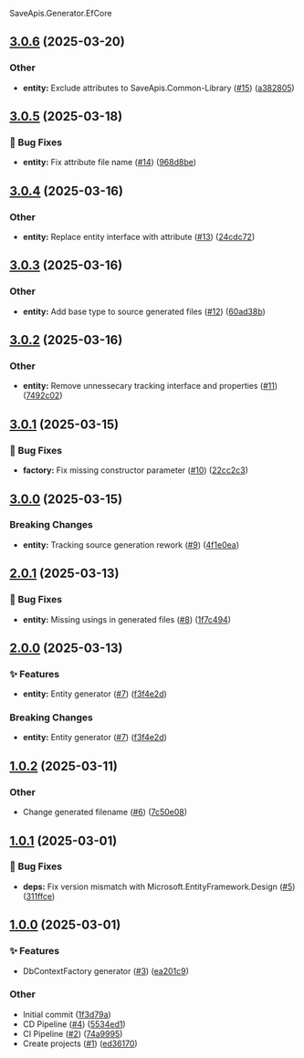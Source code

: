 SaveApis.Generator.EfCore
<a name="3.0.6"></a>
## [3.0.6](https://www.github.com/SaveApis/SaveApis.Generator.EfCore/releases/tag/v3.0.6) (2025-03-20)

### Other

* **entity:** Exclude attributes to SaveApis.Common-Library ([#15](https://www.github.com/SaveApis/SaveApis.Generator.EfCore/issues/15)) ([a382805](https://www.github.com/SaveApis/SaveApis.Generator.EfCore/commit/a38280523878b09af7e7988af74f0a27ad6dd2db))

<a name="3.0.5"></a>
## [3.0.5](https://www.github.com/SaveApis/SaveApis.Generator.EfCore/releases/tag/v3.0.5) (2025-03-18)

### 🐛 Bug Fixes

* **entity:** Fix attribute file name ([#14](https://www.github.com/SaveApis/SaveApis.Generator.EfCore/issues/14)) ([968d8be](https://www.github.com/SaveApis/SaveApis.Generator.EfCore/commit/968d8be7aeb04061e1778000637facb50a3d3020))

<a name="3.0.4"></a>
## [3.0.4](https://www.github.com/SaveApis/SaveApis.Generator.EfCore/releases/tag/v3.0.4) (2025-03-16)

### Other

* **entity:** Replace entity interface with attribute ([#13](https://www.github.com/SaveApis/SaveApis.Generator.EfCore/issues/13)) ([24cdc72](https://www.github.com/SaveApis/SaveApis.Generator.EfCore/commit/24cdc72f8ba290c37180afc6f5daa7c4770f7cdc))

<a name="3.0.3"></a>
## [3.0.3](https://www.github.com/SaveApis/SaveApis.Generator.EfCore/releases/tag/v3.0.3) (2025-03-16)

### Other

* **entity:** Add base type to source generated files ([#12](https://www.github.com/SaveApis/SaveApis.Generator.EfCore/issues/12)) ([60ad38b](https://www.github.com/SaveApis/SaveApis.Generator.EfCore/commit/60ad38b35cc12fba7461203aff5587b4c6464ca6))

<a name="3.0.2"></a>
## [3.0.2](https://www.github.com/SaveApis/SaveApis.Generator.EfCore/releases/tag/v3.0.2) (2025-03-16)

### Other

* **entity:** Remove unnessecary tracking interface and properties ([#11](https://www.github.com/SaveApis/SaveApis.Generator.EfCore/issues/11)) ([7492c02](https://www.github.com/SaveApis/SaveApis.Generator.EfCore/commit/7492c02b2cf97ef54dff92ebe49341f3ce0cd862))

<a name="3.0.1"></a>
## [3.0.1](https://www.github.com/SaveApis/SaveApis.Generator.EfCore/releases/tag/v3.0.1) (2025-03-15)

### 🐛 Bug Fixes

* **factory:** Fix missing constructor parameter ([#10](https://www.github.com/SaveApis/SaveApis.Generator.EfCore/issues/10)) ([22cc2c3](https://www.github.com/SaveApis/SaveApis.Generator.EfCore/commit/22cc2c31e15922ba5e6fe9ab993a624704174ef2))

<a name="3.0.0"></a>
## [3.0.0](https://www.github.com/SaveApis/SaveApis.Generator.EfCore/releases/tag/v3.0.0) (2025-03-15)

### Breaking Changes

* **entity:** Tracking source generation rework ([#9](https://www.github.com/SaveApis/SaveApis.Generator.EfCore/issues/9)) ([4f1e0ea](https://www.github.com/SaveApis/SaveApis.Generator.EfCore/commit/4f1e0ea5607295c0c1ccec750427cc2b9495155d))

<a name="2.0.1"></a>
## [2.0.1](https://www.github.com/SaveApis/SaveApis.Generator.EfCore/releases/tag/v2.0.1) (2025-03-13)

### 🐛 Bug Fixes

* **entity:** Missing usings in generated files ([#8](https://www.github.com/SaveApis/SaveApis.Generator.EfCore/issues/8)) ([1f7c494](https://www.github.com/SaveApis/SaveApis.Generator.EfCore/commit/1f7c4943d5f2a1120deecc6d7626675e0661286e))

<a name="2.0.0"></a>
## [2.0.0](https://www.github.com/SaveApis/SaveApis.Generator.EfCore/releases/tag/v2.0.0) (2025-03-13)

### ✨ Features

* **entity:** Entity generator ([#7](https://www.github.com/SaveApis/SaveApis.Generator.EfCore/issues/7)) ([f3f4e2d](https://www.github.com/SaveApis/SaveApis.Generator.EfCore/commit/f3f4e2d35eec43b16631eb4204a33c9df84359cc))

### Breaking Changes

* **entity:** Entity generator ([#7](https://www.github.com/SaveApis/SaveApis.Generator.EfCore/issues/7)) ([f3f4e2d](https://www.github.com/SaveApis/SaveApis.Generator.EfCore/commit/f3f4e2d35eec43b16631eb4204a33c9df84359cc))

<a name="1.0.2"></a>
## [1.0.2](https://www.github.com/SaveApis/SaveApis.Generator.EfCore/releases/tag/v1.0.2) (2025-03-11)

### Other

* Change generated filename ([#6](https://www.github.com/SaveApis/SaveApis.Generator.EfCore/issues/6)) ([7c50e08](https://www.github.com/SaveApis/SaveApis.Generator.EfCore/commit/7c50e08232322de91f122a931700287d7f2c503a))

<a name="1.0.1"></a>
## [1.0.1](https://www.github.com/SaveApis/SaveApis.Generator.EfCore/releases/tag/v1.0.1) (2025-03-01)

### 🐛 Bug Fixes

* **deps:** Fix version mismatch with Microsoft.EntityFramework.Design ([#5](https://www.github.com/SaveApis/SaveApis.Generator.EfCore/issues/5)) ([311ffce](https://www.github.com/SaveApis/SaveApis.Generator.EfCore/commit/311ffce4a050e6becbc667d9ef9819fb91683aa8))

<a name="1.0.0"></a>
## [1.0.0](https://www.github.com/SaveApis/SaveApis.Generator.EfCore/releases/tag/v1.0.0) (2025-03-01)

### ✨ Features

* DbContextFactory generator ([#3](https://www.github.com/SaveApis/SaveApis.Generator.EfCore/issues/3)) ([ea201c9](https://www.github.com/SaveApis/SaveApis.Generator.EfCore/commit/ea201c9cbefaecb6bae0014a9c4c007f3a8a7216))

### Other

* Initial commit ([1f3d79a](https://www.github.com/SaveApis/SaveApis.Generator.EfCore/commit/1f3d79a04d694db165fb8e74c3298a14dcc1e73a))
* CD Pipeline ([#4](https://www.github.com/SaveApis/SaveApis.Generator.EfCore/issues/4)) ([5534ed1](https://www.github.com/SaveApis/SaveApis.Generator.EfCore/commit/5534ed15a838a079a6e58d45bdf3293d5e979f0e))
* CI Pipeline ([#2](https://www.github.com/SaveApis/SaveApis.Generator.EfCore/issues/2)) ([74a9995](https://www.github.com/SaveApis/SaveApis.Generator.EfCore/commit/74a9995e274c7786a9e2393da8bd1f58c298ae64))
* Create projects ([#1](https://www.github.com/SaveApis/SaveApis.Generator.EfCore/issues/1)) ([ed36170](https://www.github.com/SaveApis/SaveApis.Generator.EfCore/commit/ed36170d236c0dd46d077d3c9f031f06c40c9aba))

